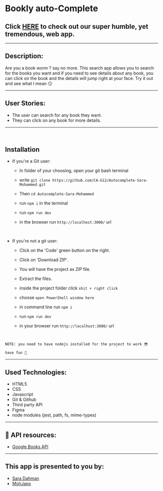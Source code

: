 # Bookly auto-Complete

## Click [HERE](https://booklemohdsara.herokuapp.com/) to check out our super humble, yet tremendous, web app.

---

## Description:

Are you a book worm ? say no more. This search app allows you to search for the books you want and if you need to see details about any book, you can click on the book and the details will jump right at your face. Try it out and see what I mean 😏

---

## User Stories:

- The user can search for any book they want.
- They can click on any book for more details.

---

<br/>

## Installation

- If you're a Git user:

  - In folder of your choosing, open your git bash terminal
  - write `git clone https://github.com/CA-G12/Autocomplete-Sara-Mohammed.git`
  - Then `cd Autocomplete-Sara-Mohammed`
  - run `npm i` in the terminal
  - run `npm run dev`
  - in the browser run `http://localhost:3000/` url

    </br>

- If you're not a git user:

  - Click on the 'Code' green button on the right.
  - Click on 'Download ZIP'.
  - You will have the project as ZIP file.
  - Extract the files.
  - inside the project folder click `shit + right click`
  - choose `open PowerShell window here`
  - in command line run `npm i`
  - run `npm run dev`
  - in your browser run `http://localhost:3000/` url

    </br>

`NOTE: you need to have nodejs installed for the project to work 😎`

`have fun 🥳`

---

## Used Technologies:

- HTML5
- CSS
- Javascript
- Git & Github
- Third party API
- Figma
- node modules (jest, path, fs, mime-types)

---

## 📌 API resources:

- [Google Books API](https://developers.google.com/books/docs/v1/using)

---

## This app is presented to you by:

- [Sara Dahman](https://github.com/SaraDahman)
- [MohJaps](https://github.com/mohjaps)
